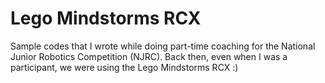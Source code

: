 # Lego Mindstorms RCX

Sample codes that I wrote while doing part-time coaching for the National Junior Robotics Competition (NJRC). Back then, even when I was a participant, we were using the Lego Mindstorms RCX :)
